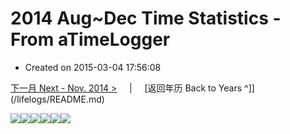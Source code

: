 # 2014 Aug~Dec Time Statistics -  From aTimeLogger

- Created on 2015-03-04 17:56:08

[下一月 Next - Nov. 2014 >](/lifelogs/2014/11/index.md) &nbsp; &nbsp; |  &nbsp; &nbsp; [返回年历 Back to Years ^]](/lifelogs/README.md)
<div style="word-wrap: break-word; -webkit-nbsp-mode: space; -webkit-line-break: after-white-space;"><img width="px" height="px" src="https://img.icehe.xyz/2014%2F08~12%20Time%20Statistics%20-%20%20From%20aTimeLogger/time_stat_201408.jpg" /><img width="px" height="px" src="https://img.icehe.xyz/2014%2F08~12%20Time%20Statistics%20-%20%20From%20aTimeLogger/time_stat_201409.jpg" /><img width="px" height="px" src="https://img.icehe.xyz/2014%2F08~12%20Time%20Statistics%20-%20%20From%20aTimeLogger/time_stat_201410.jpg" /><img width="px" height="px" src="https://img.icehe.xyz/2014%2F08~12%20Time%20Statistics%20-%20%20From%20aTimeLogger/time_stat_201411part1.jpg" /><img width="px" height="px" src="https://img.icehe.xyz/2014%2F08~12%20Time%20Statistics%20-%20%20From%20aTimeLogger/time_stat_201411part2.jpg" /><img width="px" height="px" src="https://img.icehe.xyz/2014%2F08~12%20Time%20Statistics%20-%20%20From%20aTimeLogger/time_stat_201412.jpg" /><br/></div>
